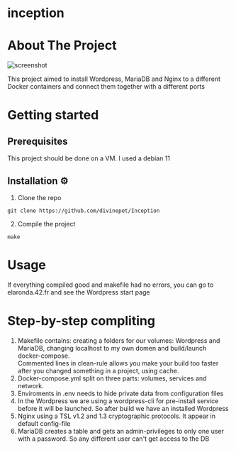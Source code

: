 # inception

# About The Project
![screenshot](https://mchost.ru/files/img/article4st.png)

This project aimed to install Wordpress, MariaDB and Nginx to a different Docker containers and connect them together with a different ports

# Getting started
## Prerequisites
This project should be done on a VM. I used a debian 11
## Installation ⚙️
1. Clone the repo
```
git clone https://github.com/divinepet/Inception
```
2. Compile the project
```
make
```
# Usage
If everything compiled good and makefile had no errors, you can go to elaronda.42.fr and see the Wordpress start page
# Step-by-step compliting
1. Makefile contains: creating a folders for our volumes: Wordpress and MariaDB, changing localhost to my own domen and build/launch docker-compose.</br>
Commented lines in clean-rule allows you make your build too faster after you changed something in a project, using cache.
2. Docker-compose.yml split on three parts: volumes, services and network.
3. Enviroments in .env needs to hide private data from configuration files
4. In the Wordpress we are using a wordpress-cli for pre-install service before it will be launched. So after build we have an installed Wordpress
5. Nginx using a TSL v1.2 and 1.3 cryptographic protocols. It appear in default config-file
6. MariaDB creates a table and gets an admin-privileges to only one user with a password. So any different user can't get access to the DB


